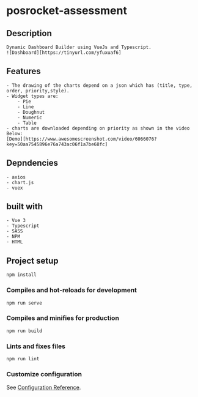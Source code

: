 # posrocket-assessment

## Description
    Dynamic Dashboard Builder using VueJs and Typescript.
    ![Dashboard][https://tinyurl.com/yfuxuaf6]
    
## Features
    - The drawing of the charts depend on a json which has (title, type, order, priority,style).
    - Widget types are:
        - Pie
        - Line
        - Doughnut
        - Numeric
        - Table
    - charts are downloaded depending on priority as shown in the video Below:
    [Demo][https://www.awesomescreenshot.com/video/6066076?key=50aa7545896e76a743ac06f1a7be68fc]

## Depndencies
    - axios
    - chart.js
    - vuex

## built with
    - Vue 3
    - Typescript
    - SASS
    - NPM
    - HTML

## Project setup
```
npm install
```

### Compiles and hot-reloads for development
```
npm run serve
```

### Compiles and minifies for production
```
npm run build
```

### Lints and fixes files
```
npm run lint
```

### Customize configuration
See [Configuration Reference](https://cli.vuejs.org/config/).
